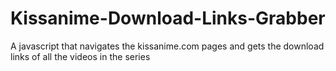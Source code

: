 # Kissanime-Download-Links-Grabber
A javascript that navigates the kissanime.com pages and gets the download links of all the videos in the series
